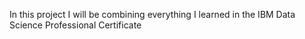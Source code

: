 In this project I will be combining everything I learned in the IBM Data Science Professional Certificate
